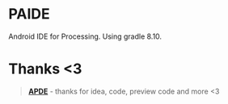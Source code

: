 # PAIDE
Android IDE for Processing.
Using gradle 8.10.
# Thanks <3
> [**APDE**](https://github.com/Calsign/APDE.git) - thanks for idea, code, preview code and more <3
